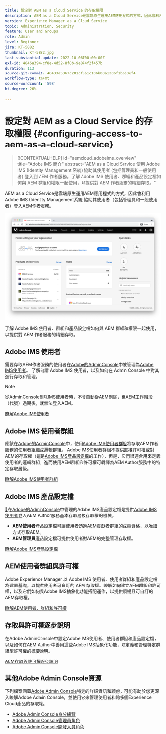 ```yaml
---
title: 設定對 AEM as a Cloud Service 的存取權限
description: AEM as a Cloud Service是雲端原生運用AEM應用程式的方式，因此會利用Adobe IMS (Identity Management系統)協助使用者（包括管理員和一般使用者）登入AEM作者服務。 瞭解Adobe IMS使用者、使用者群組和產品設定檔如何與AEM群組和許可權搭配使用，以提供AEM Author的特定存取權。
version: Experience Manager as a Cloud Service
topic: Administration, Security
feature: User and Groups
role: Admin
level: Beginner
jira: KT-5882
thumbnail: KT-5882.jpg
last-substantial-update: 2022-10-06T00:00:00Z
exl-id: 4846a394-cf8e-4d52-8f8b-9e874f2f457b
duration: 113
source-git-commit: 48433a5367c281cf5a1c106b08a1306f1b0e8ef4
workflow-type: tm+mt
source-wordcount: '598'
ht-degree: 26%

---
```


# 設定對 AEM as a Cloud Service 的存取權限 {#configuring-access-to-aem-as-a-cloud-service}

>[!CONTEXTUALHELP]
>id="aemcloud_adobeims_overview"
>title="Adobe IMS 簡介"
>abstract="AEM as a Cloud Service 使用 Adobe IMS (Identity Management 系統) 協助其使用者 (包括管理員和一般使用者) 登入到 AEM 作者服務。了解 Adobe IMS 使用者、群組和產品設定檔如何與 AEM 群組和權限一起使用，以提供對 AEM 作者服務的精細存取。"

AEM as a Cloud Service是雲端原生運用AEM應用程式的方式，因此會利用Adobe IMS (Identity Management系統)協助其使用者（包括管理員和一般使用者）登入AEM作者服務。

![Adobe Admin Console](./assets/hero.png)

了解 Adobe IMS 使用者、群組和產品設定檔如何與 AEM 群組和權限一起使用，以提供對 AEM 作者服務的精細存取。

## Adobe IMS 使用者

需要存取AEM作者服務的使用者在[Adobe的AdminConsole](https://adminconsole.adobe.com)中被管理為[Adobe IMS使用者](https://helpx.adobe.com/tw/enterprise/using/set-up-identity.html)。 了解何謂 Adobe IMS 使用者，以及如何在 Admin Console 中對其進行存取和管理。

>[!NOTE]
>
>從AdminConsole刪除IMS使用者時，不會自動從AEM刪除，但AEM工作階段（代號）過期後，就無法登入AEM。


[瞭解Adobe IMS使用者](./adobe-ims-users.md)

## Adobe IMS 使用者群組

應該在[Adobe的AdminConsole](https://adminconsole.adobe.com)中，使用[Adobe IMS使用者群組](https://helpx.adobe.com/tw/enterprise/using/user-groups.html)將存取AEM作者服務的使用者組織成邏輯群組。 Adobe IMS使用者群組不提供直接許可權或對AEM的存取權（這是[Adobe IMS產品設定檔](#adobe-ims-product-profiles)的工作），但是，它們很適合用來定義使用者的邏輯群組，進而使用AEM群組和許可權可轉譯為AEM Author服務中的特定存取層級。

[瞭解Adobe IMS使用者群組](./adobe-ims-user-groups.md)

## Adobe IMS 產品設定檔

[&#128279;](https://helpx.adobe.com/enterprise/using/manage-permissions-and-roles.html)在[Adobe的AdminConsole](https://adminconsole.adobe.com)中管理的Adobe IMS產品設定檔是提供[Adobe IMS使用者](#adobe-ims-users)登入AEM Author服務基本存取層級存取權的機械。

+ __AEM使用者__&#x200B;產品設定檔可讓使用者透過AEM貢獻者群組的成員資格，以唯讀方式存取AEM。
+ __AEM管理員__&#x200B;產品設定檔可提供使用者對AEM的完整管理存取權。

[瞭解Adobe IMS產品設定檔](./adobe-ims-product-profiles.md)

## AEM使用者群組與許可權

Adobe Experience Manager 以 Adobe IMS 使用者、使用者群組和產品設定檔為建置基礎，以提供使用者可自訂的 AEM 存取權。瞭解如何建立AEM群組和許可權，以及它們如何與Adobe IMS抽象化功能搭配運作，以提供順暢且可自訂的AEM存取權。

[瞭解AEM使用者、群組和許可權](./aem-users-groups-and-permissions.md)

## 存取與許可權逐步說明

在Adobe AdminConsole中設定Adobe IMS使用者、使用者群組和產品設定檔，以及如何在AEM Author中善用這些Adobe IMS抽象化功能，以定義和管理特定群組型許可權的概要說明。

[AEM存取與許可權逐步說明](./walk-through.md)

## 其他Adobe Admin Console資源

下列檔案涵蓋[Adobe Admin Console](https://adminconsole.adobe.com)特定的詳細資訊和顧慮，可能有助於您更深入瞭解Adobe Admin Console，並使用它來管理使用者和跨多個Experience Cloud產品的存取權。

+ [Adobe Admin Console身分總覽](https://helpx.adobe.com/tw/enterprise/using/identity.html)
+ [Adobe Admin Console管理員角色](https://helpx.adobe.com/enterprise/using/admin-roles.html)
+ [Adobe Admin Console開發人員角色](https://helpx.adobe.com/enterprise/using/manage-developers.html)
